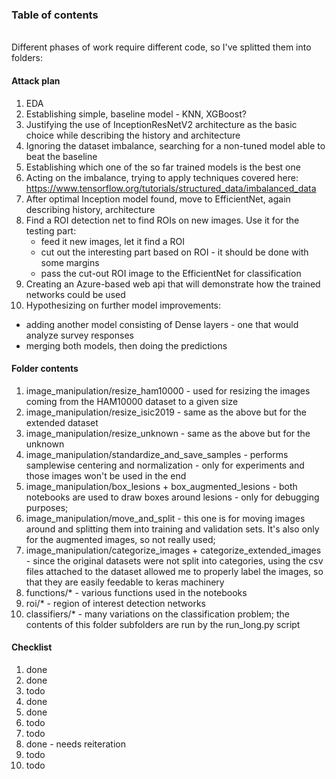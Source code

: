 <h3>Table of contents</h3>
<br />
Different phases of work require different code, so I've splitted them into folders:

<h4>Attack plan</h4>

1. EDA
2. Establishing simple, baseline model - KNN, XGBoost?
3. Justifying the use of InceptionResNetV2 architecture as the basic choice while describing the history and architecture
4. Ignoring the dataset imbalance, searching for a non-tuned model able to beat the baseline
5. Establishing which one of the so far trained models is the best one
6. Acting on the imbalance, trying to apply techniques covered here: https://www.tensorflow.org/tutorials/structured_data/imbalanced_data
7. After optimal Inception model found, move to EfficientNet, again describing history, architecture
8. Find a ROI detection net to find ROIs on new images. Use it for the testing part:
   - feed it new images, let it find a ROI
   - cut out the interesting part based on ROI - it should be done with some margins
   - pass the cut-out ROI image to the EfficientNet for classification
9. Creating an Azure-based web api that will demonstrate how the trained networks could be used
10. Hypothesizing on further model improvements:
   - adding another model consisting of Dense layers - one that would analyze survey responses
   - merging both models, then doing the predictions

<h4>Folder contents</h4>

1. image_manipulation/resize_ham10000 - used for resizing the images coming from the HAM10000 dataset to a given size
2. image_manipulation/resize_isic2019 - same as the above but for the extended dataset
3. image_manipulation/resize_unknown - same as the above but for the unknown
4. image_manipulation/standardize_and_save_samples - performs samplewise centering and normalization - only for 
   experiments and those images won't be used in the end
5. image_manipulation/box_lesions + box_augmented_lesions - both notebooks are used to draw boxes around lesions - 
   only for debugging purposes;
6. image_manipulation/move_and_split - this one is for moving images around and splitting them into
   training and validation sets. It's also only for the augmented images, so not really used;
7. image_manipulation/categorize_images + categorize_extended_images - since the original datasets were not split
   into categories, using the csv files attached to the dataset allowed me to properly label the images, so that
   they are easily feedable to keras machinery
8. functions/* - various functions used in the notebooks
9. roi/* - region of interest detection networks
10. classifiers/* - many variations on the classification problem; the contents of this folder subfolders are run by the 
    run_long.py script

<h4>Checklist</h4>

1. done
2. done
3. todo
4. done
5. done
6. todo
7. todo
8. done - needs reiteration
9. todo
10. todo